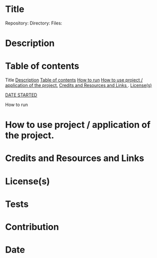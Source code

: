 <h1 id="title"> Title </h1>
Repository:
Directory:
Files:
<h1> Description </h1>

<h1> Table of contents </h1>
<a class= href="#title">Title</a>
<a href="#desc">Description</a>
<a href="#toc">Table of contents</a>
<a href="#run">How to run</a>
<a href="#use">How to use project / application of the project.</a>
<a href="#cred">Credits and Resources and Links </a>.
<a href="#licen">License(s)</a>
<a href="#cont"><Contribution</a>
<p><a href="#date"> DATE STARTED </a></p



<h1> How to run </h1>
<h1> How to use project / application of the project. </h1>
<h1> Credits and Resources and Links <h1>
<h1> License(s) <h1>
<h1> Tests <h1>
<h1> Contribution <h1>
<h1> Date <h1>
